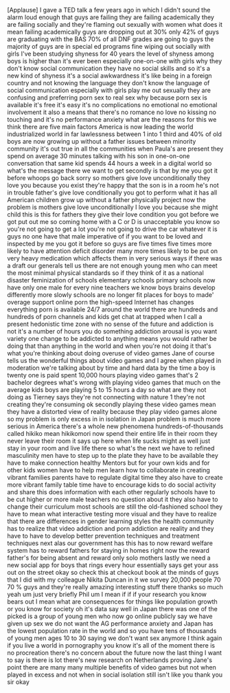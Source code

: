 
[Applause]
I gave a TED talk a few years ago in
which I didn&#39;t sound the alarm loud
enough that guys are failing they are
failing academically they are failing
socially and they&#39;re flaming out
sexually with women what does it mean
failing academically guys are dropping
out at 30% only 42% of guys are
graduating with the BAS 70% of all DNF
grades are going to guys
the majority of guys are in special ed
programs fine wiping out socially with
girls I&#39;ve been studying shyness for 40
years the level of shyness among boys is
higher than it&#39;s ever been
especially one-on-one with girls why
they don&#39;t know social communication
they have no social skills and so it&#39;s a
new kind of shyness it&#39;s a social
awkwardness it&#39;s like being in a foreign
country and not knowing the language
they don&#39;t know the language of social
communication especially with girls play
me out sexually they are confusing and
preferring porn sex to real sex
why because porn sex is available it&#39;s
free
it&#39;s easy it&#39;s no complications no
emotional no emotional involvement it
also a means that there&#39;s no romance no
love no kissing no touching and it&#39;s no
performance anxiety what are the reasons
for this we think there are five main
factors America is now leading the world
industrialized world in far lawlessness
between 1 into 1 third and 40% of old
boys are now growing up without a father
issues between minority community it&#39;s
out true in all the communities when
Paula&#39;s are present they spend on
average 30 minutes talking with his son
in one-on-one conversation that same kid
spends 44 hours a week in a digital
world so what&#39;s the message there we
want to get secondly is that by me you
got it before whoops go back sorry
so mothers give love unconditionally
they love you because you exist they&#39;re
happy that the son is in a room he&#39;s not
in trouble
father&#39;s give love conditionally you got
to perform what it has all American
children grow up without a father
physically project now the problem is
mothers give love unconditionally I love
you because she might child this is this
for fathers they give their love
condition you got before we got put out
me so coming home with a C or D is
unacceptable you know so you&#39;re not
going to get a lot you&#39;re not going to
drive the car whatever it is guys no one
have that male imperative of if you want
to be loved and inspected by me you got
it before so guys are five times five
times more likely to have attention
deficit disorder many more times likely
to be put on very heavy medication which
affects them in very serious ways if
there was a draft our generals tell us
there are not enough young men who can
meet the most minimal physical standards
so if they think of it as a national
disaster feminization of schools
elementary schools primary schools now
have only one male for every nine
teachers we know boys brains develop
differently more slowly schools are no
longer fit places for boys to made&#39;
overage support online porn the
high-speed Internet has changes
everything
porn is available 24/7 around the world
there are hundreds and hundreds of porn
channels and kids get chat at trapped
when I call a present hedonistic time
zone with no sense of the future and
addiction is not it&#39;s a number of hours
you do something addiction arousal is
you want variety one change to be
addicted to anything means you would
rather be doing that than anything in
the world and when you&#39;re not doing it
that&#39;s what you&#39;re thinking about doing
overuse of video games Jane of course
tells us the wonderful things about
video games and I agree when played in
moderation we&#39;re talking about by time
and hard data by the time a boy is
twenty one is paid spent
10,000 hours playing video games that&#39;s
2 bachelor degrees
what&#39;s wrong with playing video games
that much on the average kids boys are
playing 5 to 15 hours a day so what are
they not doing as Tierney says they&#39;re
not connecting with nature 1 they&#39;re not
creating they&#39;re consuming ok secondly
playing these video games mean they have
a distorted view of reality
because they play video games alone so
my problem is only excess in in
isolation in Japan problem is much more
serious in America there&#39;s a whole new
phenomena hundreds-of-thousands called
hikiko mean hikikomori now spend their
entire life in their room they never
leave their room it says up here when
life sucks might as well just stay in
your room and live life there so what&#39;s
the next we have to refined masculinity
men have to step up to the plate they
have to be available they have to make
connection healthy Mentors but for your
own kids and for other kids women have
to help men learn how to collaborate in
creating vibrant families parents have
to regulate digital time they also have
to create more vibrant family table time
have to encourage kids to do social
activity and share this does information
with each other regularly schools have
to be cut higher or more male teachers
no question about it they also have to
change their curriculum most schools are
still the old-fashioned school they have
to mean what interactive testing more
visual and they have to realize that
there are differences in gender learning
styles the health community has to
realize that video addiction and porn
addiction are reality and they have to
have to develop better prevention
techniques and treatment techniques next
alas our government has this has to now
reward welfare system has to reward
fathers for staying in homes right now
the reward father&#39;s for being absent and
reward only solo mothers lastly we need
a new social app for boys that rings
every hour essentially says get your ass
out on the street
okay so check this at checkout book at
the minds of guys that I did with my
colleague Nikita Duncan in it we survey
20,000 people 70 70 % guys and they&#39;re
really amazing interesting stuff there
thanks so much yeah um just very briefly
Phil um I mean if if if your research
you know bears out I mean what are
consequences for things like population
growth or you know for society oh it&#39;s
data say well in Japan there was one of
the picked is a group of young men who
now go online publicly say we have given
up sex we do not want the AG performance
anxiety and Japan has the lowest
population rate in the world and so you
have tens of thousands of young men ages
10 to 30 saying we don&#39;t want sex
anymore I think again if you live a
world in pornography you know it&#39;s all
of the moment there is no procreation
there&#39;s no concern about the future now
the last thing I want to say is there is
lot there&#39;s new research on Netherlands
proving Jane&#39;s point there are many many
multiple benefits of video games but not
when played in excess and not when in
social isolation still isn&#39;t like you
thank you sir okay
